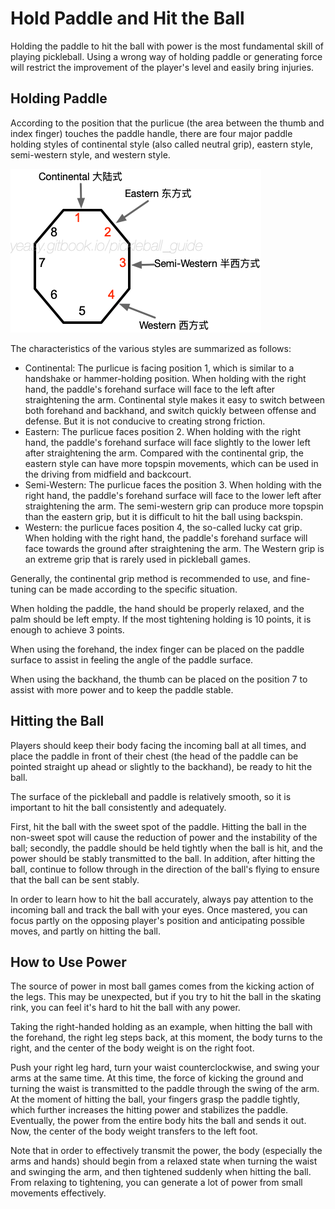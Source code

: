 # Hold Paddle and Hit the Ball

Holding the paddle to hit the ball with power is the most fundamental skill of playing pickleball. Using a wrong way of holding paddle or generating force will restrict the improvement of the player's level and easily bring injuries.

## Holding Paddle

According to the position that the purlicue (the area between the thumb and index finger) touches the paddle handle, there are four major paddle holding styles of continental style (also called neutral grip), eastern style, semi-western style, and western style.

![Common Paddle Holding Styles](_images/hold-paddle.png)

The characteristics of the various styles are summarized as follows:

* Continental: The purlicue is facing position 1, which is similar to a handshake or hammer-holding position. When holding with the right hand, the paddle's forehand surface will face to the left after straightening the arm. Continental style makes it easy to switch between both forehand and backhand, and switch quickly between offense and defense. But it is not conducive to creating strong friction.
* Eastern: The purlicue faces position 2. When holding with the right hand, the paddle's forehand surface will face slightly to the lower left after straightening the arm. Compared with the continental grip, the eastern style can have more topspin movements, which can be used in the driving from midfield and backcourt.
* Semi-Western: The purlicue faces the position 3. When holding with the right hand, the paddle's forehand surface will face to the lower left after straightening the arm. The semi-western grip can produce more topspin than the eastern grip, but it is difficult to hit the ball using backspin.
* Western: the purlicue faces position 4, the so-called lucky cat grip. When holding with the right hand, the paddle's forehand surface will face towards the ground after straightening the arm. The Western grip is an extreme grip that is rarely used in pickleball games.

Generally, the continental grip method is recommended to use, and fine-tuning can be made according to the specific situation.

When holding the paddle, the hand should be properly relaxed, and the palm should be left empty. If the most tightening holding is 10 points, it is enough to achieve 3 points.

When using the forehand, the index finger can be placed on the paddle surface to assist in feeling the angle of the paddle surface.

When using the backhand, the thumb can be placed on the position 7 to assist with more power and to keep the paddle stable.

## Hitting the Ball

Players should keep their body facing the incoming ball at all times, and place the paddle in front of their chest (the head of the paddle can be pointed straight up ahead or slightly to the backhand), be ready to hit the ball.

The surface of the pickleball and paddle is relatively smooth, so it is important to hit the ball consistently and adequately.

First, hit the ball with the sweet spot of the paddle. Hitting the ball in the non-sweet spot will cause the reduction of power and the instability of the ball; secondly, the paddle should be held tightly when the ball is hit, and the power should be stably transmitted to the ball. In addition, after hitting the ball, continue to follow through in the direction of the ball's flying to ensure that the ball can be sent stably.

In order to learn how to hit the ball accurately, always pay attention to the incoming ball and track the ball with your eyes. Once mastered, you can focus partly on the opposing player's  position and anticipating possible moves, and partly on hitting the ball.

## How to Use Power

The source of power in most ball games comes from the kicking action of the legs. This may be unexpected, but if you try to hit the ball in the skating rink, you can feel it's hard to hit the ball with any power.

Taking the right-handed holding as an example, when hitting the ball with the forehand, the right leg steps back, at this moment, the body turns to the right, and the center of the body weight is on the right foot.

Push your right leg hard, turn your waist counterclockwise, and swing your arms at the same time. At this time, the force of kicking the ground and turning the waist is transmitted to the paddle through the swing of the arm. At the moment of hitting the ball, your fingers grasp the paddle tightly, which further increases the hitting power and stabilizes the paddle. Eventually, the power from the entire body hits the ball and sends it out. Now, the center of the body weight transfers to the left foot.

Note that in order to effectively transmit the power, the body (especially the arms and hands) should begin from a relaxed state when turning the waist and swinging the arm, and then tightened suddenly when hitting the ball. From relaxing to tightening, you can generate a lot of power from small movements effectively.